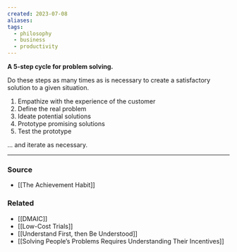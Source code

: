 ```yaml
---
created: 2023-07-08
aliases: 
tags:
  - philosophy
  - business
  - productivity
---
```

**A 5-step cycle for problem solving.**

Do these steps as many times as is necessary to create a satisfactory solution to a given situation.

1. Empathize with the experience of the customer
2. Define the real problem
3. Ideate potential solutions
4. Prototype promising solutions
5. Test the prototype

... and iterate as necessary.

---

### Source
- [[The Achievement Habit]]

### Related
- [[DMAIC]] 
- [[Low-Cost Trials]]
- [[Understand First, then Be Understood]]
- [[Solving People’s Problems Requires Understanding Their Incentives]]